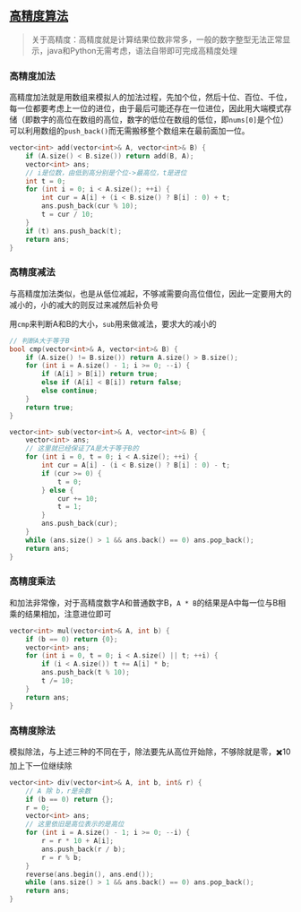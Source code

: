 ## [高精度算法](./highPrecision.cpp)

> 关于高精度：高精度就是计算结果位数非常多，一般的数字整型无法正常显示，java和Python无需考虑，语法自带即可完成高精度处理

### 高精度加法

高精度加法就是用数组来模拟人的加法过程，先加个位，然后十位、百位、千位，每一位都要考虑上一位的进位，由于最后可能还存在一位进位，因此用大端模式存储（即数字的高位在数组的高位，数字的低位在数组的低位，即`nums[0]`是个位）可以利用数组的`push_back()`而无需搬移整个数组来在最前面加一位。

```c++
vector<int> add(vector<int>& A, vector<int>& B) {
    if (A.size() < B.size()) return add(B, A);
    vector<int> ans;
    // i是位数，由低到高分别是个位->最高位，t是进位
    int t = 0;
    for (int i = 0; i < A.size(); ++i) {
        int cur = A[i] + (i < B.size() ? B[i] : 0) + t;
        ans.push_back(cur % 10);
        t = cur / 10;
    }
    if (t) ans.push_back(t);
    return ans;
}
```

### 高精度减法

与高精度加法类似，也是从低位减起，不够减需要向高位借位，因此一定要用大的减小的，小的减大的则反过来减然后补负号

用`cmp`来判断A和B的大小，`sub`用来做减法，要求大的减小的

```C++
// 判断A大于等于B
bool cmp(vector<int>& A, vector<int>& B) {
    if (A.size() != B.size()) return A.size() > B.size();
    for (int i = A.size() - 1; i >= 0; --i) {
        if (A[i] > B[i]) return true;
        else if (A[i] < B[i]) return false;
        else continue;
    }
    return true;
}

vector<int> sub(vector<int>& A, vector<int>& B) {
    vector<int> ans;
    // 这里就已经保证了A是大于等于B的
    for (int i = 0, t = 0; i < A.size(); ++i) {
        int cur = A[i] - (i < B.size() ? B[i] : 0) - t;
        if (cur >= 0) {
            t = 0;
        } else {
            cur += 10;
            t = 1;
        }
        ans.push_back(cur);
    }
    while (ans.size() > 1 && ans.back() == 0) ans.pop_back();
    return ans;
}
```

### 高精度乘法

和加法非常像，对于高精度数字A和普通数字B，`A * B`的结果是A中每一位与B相乘的结果相加，注意进位即可

```C++
vector<int> mul(vector<int>& A, int b) {
    if (b == 0) return {0};
    vector<int> ans;
    for (int i = 0, t = 0; i < A.size() || t; ++i) {
        if (i < A.size()) t += A[i] * b;
        ans.push_back(t % 10);
        t /= 10;
    }
    return ans;
}
```

### 高精度除法

模拟除法，与上述三种的不同在于，除法要先从高位开始除，不够除就是零，✖️10加上下一位继续除

```C++
vector<int> div(vector<int>& A, int b, int& r) {
    // A 除 b，r是余数
    if (b == 0) return {};
    r = 0;
    vector<int> ans;
    // 这里依旧是高位表示的是高位
    for (int i = A.size() - 1; i >= 0; --i) {
        r = r * 10 + A[i];
        ans.push_back(r / b);
        r = r % b;
    }
    reverse(ans.begin(), ans.end());
    while (ans.size() > 1 && ans.back() == 0) ans.pop_back();
    return ans;
}
```

